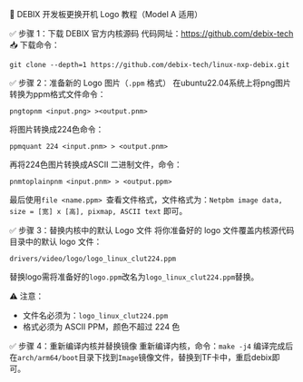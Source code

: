 🎨 DEBIX 开发板更换开机 Logo 教程（Model A 适用）

✅ 步骤 1：下载 DEBIX 官方内核源码
	代码网址：https://github.com/debix-tech
📥 下载命令：

```shell
git clone --depth=1 https://github.com/debix-tech/linux-nxp-debix.git
```

✅ 步骤 2：准备新的 Logo 图片（`.ppm` 格式）
在ubuntu22.04系统上将png图片转换为ppm格式文件命令：

```shell
pngtopnm <input.png> ><output.pnm>
```

将图片转换成224色命令：

```shell
ppmquant 224 <input.pnm> > <output.pnm>
```

再将224色图片转换成ASCII 二进制文件，命令：

```shell
pnmtoplainpnm <input.pnm> > <output.ppm>
```

最后使用`file <name.ppm> `查看文件格式，文件格式为：`Netpbm image data, size = [宽] x [高], pixmap, ASCII text` 即可。

✅ 步骤 3：替换内核中的默认 Logo 文件
将你准备好的 logo 文件覆盖内核源代码目录中的默认 logo 文件：

```shell
drivers/video/logo/logo_linux_clut224.ppm
```

替换logo需将准备好的`logo.ppm`改名为`logo_linux_clut224.ppm`替换。

⚠️ 注意：

- 文件名必须为：`logo_linux_clut224.ppm`
- 格式必须为 ASCII PPM，颜色不超过 224 色

✅ 步骤 4：重新编译内核并替换镜像
重新编译内核，命令：`make -j4`
编译完成后在`arch/arm64/boot`目录下找到`Image`镜像文件，替换到TF卡中，重启debix即可。